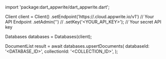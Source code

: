 import 'package:dart_appwrite/dart_appwrite.dart';

Client client = Client()
    .setEndpoint('https://<REGION>.cloud.appwrite.io/v1') // Your API Endpoint
    .setAdmin('') // 
    .setKey('<YOUR_API_KEY>'); // Your secret API key

Databases databases = Databases(client);

DocumentList result = await databases.upsertDocuments(
    databaseId: '<DATABASE_ID>',
    collectionId: '<COLLECTION_ID>',
);

